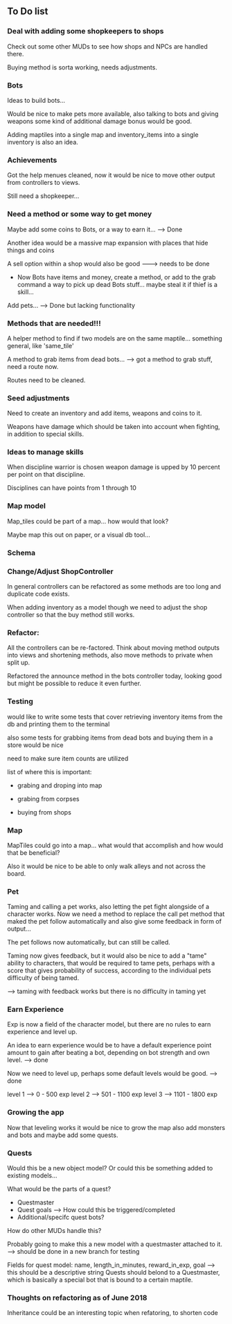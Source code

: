 ## To Do list

### Deal with adding some shopkeepers to shops

Check out some other MUDs to see how shops and NPCs are handled there.

Buying method is sorta working, needs adjustments.

### Bots

Ideas to build bots...

Would be nice to make pets more available, also talking to bots and giving weapons some kind of additional damage bonus would be good.

Adding maptiles into a single map and inventory_items into a single inventory is also an idea.

### Achievements

Got the help menues cleaned, now it would be nice to move other output from controllers to views.

Still need a shopkeeper...

### Need a method or some way to get money

Maybe add some coins to Bots, or a way to earn it... --> Done

Another idea would be a massive map expansion with places that hide things and coins

A sell option within a shop would also be good ---> needs to be done

* Now Bots have items and money, create a method, or add to the grab command a way to pick up dead Bots stuff... maybe steal it if thief is a skill...

Add pets... --> Done but lacking functionality

### Methods that are needed!!!

A helper method to find if two models are on the same maptile... something general, like 'same_tile'

A method to grab items from dead bots... --> got a method to grab stuff, need a route now.

Routes need to be cleaned.


### Seed adjustments

Need to create an inventory and add items, weapons and coins to it.

Weapons have damage which should be taken into account when fighting, in addition to special skills.


### Ideas to manage skills

When discipline warrior is chosen weapon damage is upped by 10 percent per point on that discipline.

Disciplines can have points from 1 through 10

### Map model

Map_tiles could be part of a map... how would that look?

Maybe map this out on paper, or a visual db tool...

### Schema

### Change/Adjust ShopController

In general controllers can be refactored as some methods are too long and duplicate code exists.

When adding inventory as a model though we need to adjust the shop controller so that the buy method still works.

### Refactor:

All the controllers can be re-factored. Think about moving method outputs into views and shortening methods, also move methods to private when split up.

Refactored the announce method in the bots controller today, looking good but might be possible to reduce it even further.

### Testing

would like to write some tests that cover retrieving inventory items from the db and printing them to the terminal

also some tests for grabbing items from dead bots and buying them in a store would be nice

need to make sure item counts are utilized

list of where this is important:

- grabing and droping into map

- grabing from corpses

- buying from shops

### Map

MapTiles could go into a map... what would that accomplish and how would that  be beneficial?

Also it would be nice to be able to only walk alleys and not across the board.

### Pet

Taming and calling a pet works, also letting the pet fight alongside of a character works. Now we need a method to replace the call pet method that maked the pet follow automatically and also give some feedback in form of output...

The pet follows now automatically, but can still be called.

Taming now gives feedback, but it would also be nice to add a "tame" ability to characters, that would be required to tame pets, perhaps with a score that gives probability of success, according to the individual pets difficulty of being tamed.

--> taming with feedback works but there is no difficulty in taming yet

### Earn Experience

Exp is now a field of the character model, but there are no rules to earn experience and level up.

An idea to earn experience would be to have a default experience point amount to gain after beating a bot, depending on bot strength and own level. --> done

Now we need to level up, perhaps some default levels would be good. --> done

level 1 --> 0 - 500 exp
level 2 --> 501 - 1100 exp
level 3 --> 1101 - 1800 exp

### Growing the app

Now that leveling works it would be nice to grow the map also add monsters and bots and maybe add some quests.

### Quests

Would this be a new object model? Or could this be something added to existing models...

What would be the parts of a quest?

  - Questmaster
  - Quest goals --> How could this be triggered/completed
  - Additional/specifc quest bots?

How do other MUDs handle this?

Probably going to make this a new model with a questmaster attached to it. --> should be done in a new branch for testing

Fields for quest model: name, length_in_minutes, reward_in_exp, goal --> this should be a descriptive string
Quests should belond to a Questmaster, which is basically a special bot that is bound to a certain maptile.

### Thoughts on refactoring as of June 2018

Inheritance could be an interesting topic when refatoring, to shorten code
